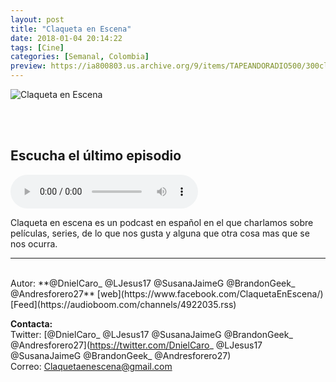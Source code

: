 ```yaml
---
layout: post
title: "Claqueta en Escena"
date: 2018-01-04 20:14:22
tags: [Cine]
categories: [Semanal, Colombia]
preview: https://ia800803.us.archive.org/9/items/TAPEANDORADIO500/300claquetaEnEscena.jpg
---
```


![Claqueta en Escena](https://ia800803.us.archive.org/9/items/TAPEANDORADIO500/500claquetaEnEscena.jpg)

<br/>
<br/>

## Escucha el último episodio

<!--reproductor-feed=https://audioboom.com/channels/4922035.rss-->
<!--reproductor-start-->
<audio id="audio" preload="auto" controls="" src="https://audioboom.com/posts/6590964.mp3?source=rss&stitched=1"></audio>
<!--reproductor-end-->

Claqueta en escena es un podcast en español en el que charlamos sobre películas, series, de lo que nos gusta y alguna que otra cosa mas que se nos ocurra.

_ _ _
<br>
Autor: **@DnielCaro_ @LJesus17 @SusanaJaimeG @BrandonGeek_ @Andresforero27**  
[web](https://www.facebook.com/ClaquetaEnEscena/)  
[Feed](https://audioboom.com/channels/4922035.rss)  




**Contacta:**  
Twitter: [@DnielCaro_ @LJesus17 @SusanaJaimeG @BrandonGeek_ @Andresforero27](https://twitter.com/DnielCaro_ @LJesus17 @SusanaJaimeG @BrandonGeek_ @Andresforero27)  
Correo: [Claquetaenescena@gmail.com](mailto:Claquetaenescena@gmail.com)  

